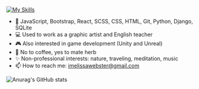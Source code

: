 ### 



[![My Skills](https://skills.thijs.gg/icons?i=javascript,bootstrap,react,scss,css,html,git,python,django,sqlite)](https://skills.thijs.gg)


- 🌱 JavaScript, Bootstrap, React, SCSS, CSS, HTML, Git, Python, Django, SQLite
- 💻 Used to work as a graphic artist and English teacher
- 🎮 Also interested in game development (Unity and Unreal)
- 🌿 No to coffee, yes to mate herb
- ✨ Non-professional interests: nature, traveling, meditation, music 
- 📫 How to reach me: imelissawebster@gmail.com

![Anurag's GitHub stats](https://github-readme-stats.vercel.app/api?username=melissawebster&show_icons=true&theme=prussian)<p></p>


